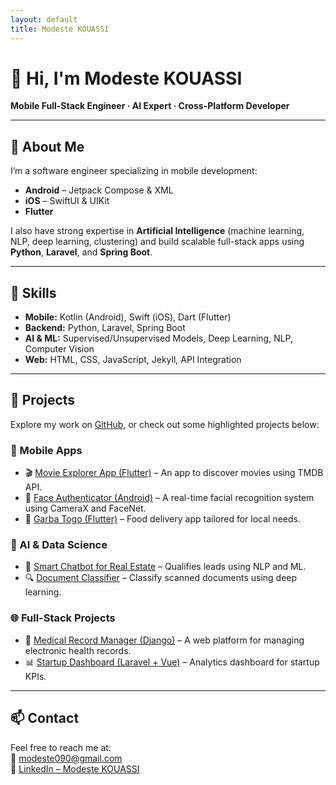 ```yaml
---
layout: default
title: Modeste KOUASSI
---
```


# 👋 Hi, I'm Modeste KOUASSI

**Mobile Full-Stack Engineer · AI Expert · Cross-Platform Developer**

---

## 🧠 About Me

I’m a software engineer specializing in mobile development:
- **Android** – Jetpack Compose & XML  
- **iOS** – SwiftUI & UIKit  
- **Flutter**

I also have strong expertise in **Artificial Intelligence** (machine learning, NLP, deep learning, clustering) and build scalable full-stack apps using **Python**, **Laravel**, and **Spring Boot**.

---

## 🔧 Skills

- **Mobile:** Kotlin (Android), Swift (iOS), Dart (Flutter)  
- **Backend:** Python, Laravel, Spring Boot  
- **AI & ML:** Supervised/Unsupervised Models, Deep Learning, NLP, Computer Vision  
- **Web:** HTML, CSS, JavaScript, Jekyll, API Integration  

---

## 🚀 Projects

Explore my work on [GitHub](https://github.com/m-kouassi), or check out some highlighted projects below:

### 📱 Mobile Apps
- 🎬 [Movie Explorer App (Flutter)](https://github.com/m-kouassi/flutter-movie-app) – An app to discover movies using TMDB API.
- 📲 [Face Authenticator (Android)](https://github.com/m-kouassi/face-auth-android) – A real-time facial recognition system using CameraX and FaceNet.
- 🧾 [Garba Togo (Flutter)](https://github.com/m-kouassi/garba-togo) – Food delivery app tailored for local needs.

### 🤖 AI & Data Science
- 🧠 [Smart Chatbot for Real Estate](https://github.com/m-kouassi/real-estate-ai-chatbot) – Qualifies leads using NLP and ML.
- 🔍 [Document Classifier](https://github.com/m-kouassi/document-classifier) – Classify scanned documents using deep learning.

### 🌐 Full-Stack Projects
- 🏥 [Medical Record Manager (Django)](https://github.com/m-kouassi/med-record-django) – A web platform for managing electronic health records.
- 📊 [Startup Dashboard (Laravel + Vue)](https://github.com/m-kouassi/startup-dashboard) – Analytics dashboard for startup KPIs.

---

## 📫 Contact

Feel free to reach me at:  
📧 [modeste090@gmail.com](mailto:modeste090@gmail.com)  
💼 [LinkedIn – Modeste KOUASSI](https://www.linkedin.com/in/modeste-kouassi)
